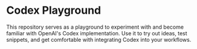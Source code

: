 # Codex Playground

This repository serves as a playground to experiment with and become familiar with OpenAI's Codex implementation. Use it to try out ideas, test snippets, and get comfortable with integrating Codex into your workflows.
